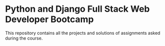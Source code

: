 # Python and Django Full Stack Web Developer Bootcamp

This repository contains all the projects and solutions of assignments asked during the course.
